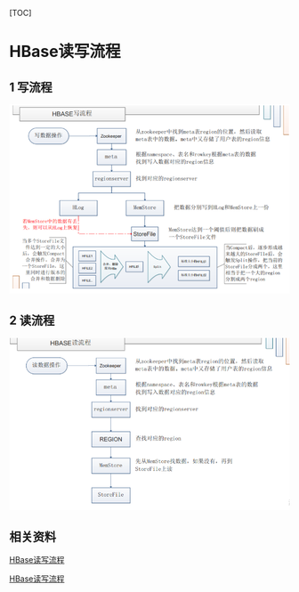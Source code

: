 [TOC]

# HBase读写流程

## 1 写流程

<img src="../picture/1604453861562.png" alt="1604453861562"  />

## 2 读流程

<img src="../picture/1604453881989.png" alt="1604453881989" style="zoom:80%;" />



## 相关资料

[HBase读写流程](https://github.com/heibaiying/BigData-Notes/blob/master/notes/Hbase%E7%9A%84SQL%E4%B8%AD%E9%97%B4%E5%B1%82_Phoenix.md)

[HBase读写流程](https://www.cnblogs.com/yfb918/p/10416906.html)